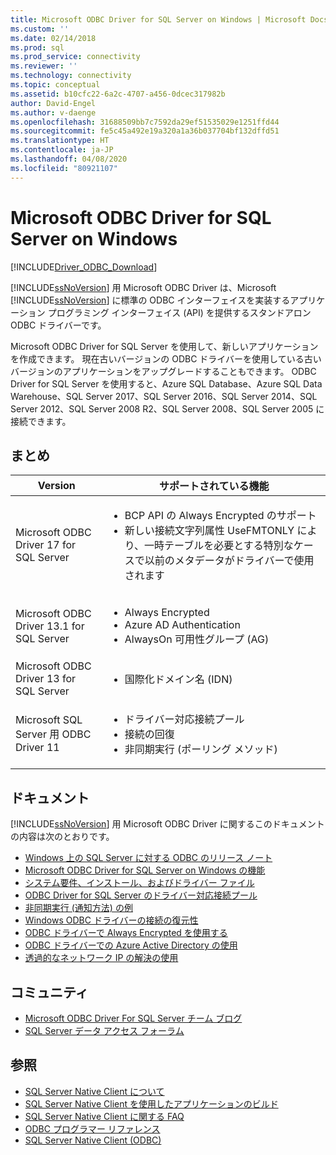 ```yaml
---
title: Microsoft ODBC Driver for SQL Server on Windows | Microsoft Docs
ms.custom: ''
ms.date: 02/14/2018
ms.prod: sql
ms.prod_service: connectivity
ms.reviewer: ''
ms.technology: connectivity
ms.topic: conceptual
ms.assetid: b10cfc22-6a2c-4707-a456-0dcec317982b
author: David-Engel
ms.author: v-daenge
ms.openlocfilehash: 31688509bb7c7592da29ef51535029e1251ffd44
ms.sourcegitcommit: fe5c45a492e19a320a1a36b037704bf132dffd51
ms.translationtype: HT
ms.contentlocale: ja-JP
ms.lasthandoff: 04/08/2020
ms.locfileid: "80921107"
---
```

# <a name="microsoft-odbc-driver-for-sql-server-on-windows"></a>Microsoft ODBC Driver for SQL Server on Windows
[!INCLUDE[Driver_ODBC_Download](../../../includes/driver_odbc_download.md)]

[!INCLUDE[ssNoVersion](../../../includes/ssnoversion-md.md)] 用 Microsoft ODBC Driver は、Microsoft [!INCLUDE[ssNoVersion](../../../includes/ssnoversion-md.md)] に標準の ODBC インターフェイスを実装するアプリケーション プログラミング インターフェイス (API) を提供するスタンドアロン ODBC ドライバーです。

Microsoft ODBC Driver for SQL Server を使用して、新しいアプリケーションを作成できます。 現在古いバージョンの ODBC ドライバーを使用している古いバージョンのアプリケーションをアップグレードすることもできます。 ODBC Driver for SQL Server を使用すると、Azure SQL Database、Azure SQL Data Warehouse、SQL Server 2017、SQL Server 2016、SQL Server 2014、SQL Server 2012、SQL Server 2008 R2、SQL Server 2008、SQL Server 2005 に接続できます。  

## <a name="summary"></a>まとめ

| Version       | サポートされている機能      |
| ------------- |---------------| 
| Microsoft ODBC Driver 17 for SQL Server | <ul><li>BCP API の Always Encrypted のサポート</li><li>新しい接続文字列属性 UseFMTONLY により、一時テーブルを必要とする特別なケースで以前のメタデータがドライバーで使用されます</li>
| Microsoft ODBC Driver 13.1 for SQL Server     | <ul><li>Always Encrypted</li><li>Azure AD Authentication</li><li>AlwaysOn 可用性グループ (AG)</li></ul>   | 
| Microsoft ODBC Driver 13 for SQL Server      | <ul><li>国際化ドメイン名 (IDN)</li></ul> |
| Microsoft SQL Server 用 ODBC Driver 11 | <ul><li>ドライバー対応接続プール</li><li>接続の回復</li><li>非同期実行 (ポーリング メソッド)</li></ul> |    

## <a name="documentation"></a>ドキュメント  
[!INCLUDE[ssNoVersion](../../../includes/ssnoversion-md.md)] 用 Microsoft ODBC Driver に関するこのドキュメントの内容は次のとおりです。  
  
-   [Windows 上の SQL Server に対する ODBC のリリース ノート](../../../connect/odbc/windows/release-notes-odbc-sql-server-windows.md)  
-   [Microsoft ODBC Driver for SQL Server on Windows の機能](../../../connect/odbc/windows/features-of-the-microsoft-odbc-driver-for-sql-server-on-windows.md)  
-   [システム要件、インストール、およびドライバー ファイル](../../../connect/odbc/windows/system-requirements-installation-and-driver-files.md)  
-   [ODBC Driver for SQL Server のドライバー対応接続プール](../../../connect/odbc/windows/driver-aware-connection-pooling-in-the-odbc-driver-for-sql-server.md)  
-   [非同期実行 &#40;通知方法&#41; の例](../../../connect/odbc/windows/asynchronous-execution-notification-method-sample.md)  
-   [Windows ODBC ドライバーの接続の復元性](../../../connect/odbc/windows/connection-resiliency-in-the-windows-odbc-driver.md)  
-   [ODBC ドライバーで Always Encrypted を使用する](../../../connect/odbc/using-always-encrypted-with-the-odbc-driver.md)
-   [ODBC ドライバーでの Azure Active Directory の使用](../../../connect/odbc/using-azure-active-directory.md) 
-   [透過的なネットワーク IP の解決の使用](../../../connect/odbc/using-transparent-network-ip-resolution.md)   

## <a name="community"></a>コミュニティ  
- [Microsoft ODBC Driver For SQL Server チーム ブログ](https://blogs.msdn.com/sqlnativeclient/default.aspx)  
- [SQL Server データ アクセス フォーラム](https://social.technet.microsoft.com/Forums/en/sqldataaccess/threads)  
  
## <a name="see-also"></a>参照  
- [SQL Server Native Client について](https://msdn.microsoft.com/sqlserver/ff658532.aspx)   
- [SQL Server Native Client を使用したアプリケーションのビルド](../../../relational-databases/native-client/applications/building-applications-with-sql-server-native-client.md)   
- [SQL Server Native Client に関する FAQ](https://msdn.microsoft.com/sqlserver/aa937707.aspx)   
- [ODBC プログラマー リファレンス](../../../odbc/reference/odbc-programmer-s-reference.md)   
- [SQL Server Native Client (ODBC)](../../../relational-databases/native-client/odbc/sql-server-native-client-odbc.md)  
